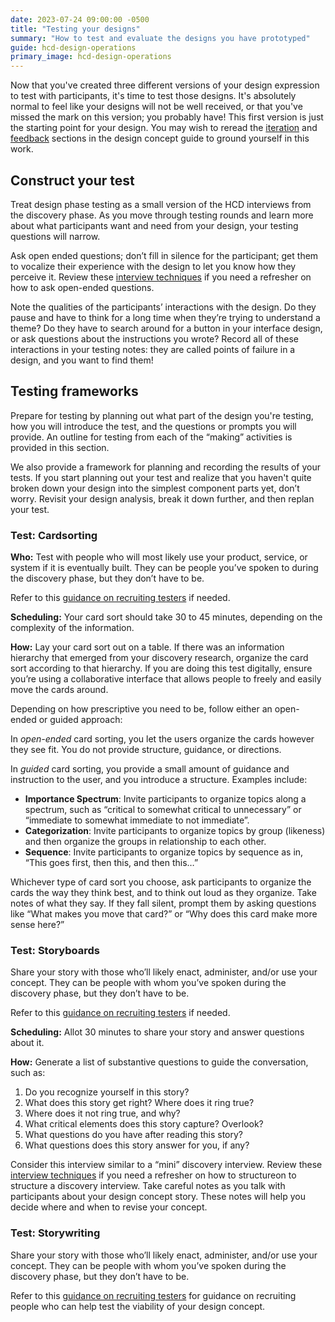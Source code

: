 ```yaml
---
date: 2023-07-24 09:00:00 -0500
title: "Testing your designs"
summary: "How to test and evaluate the designs you have prototyped"
guide: hcd-design-operations
primary_image: hcd-design-operations
---
```


Now that you've created three different versions of your design expression to test with participants, it's time to test those designs. It's absolutely normal to feel like your designs will not be well received, or that you've missed the mark on this version; you probably have! This first version is just the starting point for your design. You may wish to reread the [iteration](https://docs.google.com/document/d/1N8bsH4NOzKHrXg4erXi4iFusGNiuRRvcZJiu5vB8BNs/edit#heading=h.gyymhgp9d5we) and [feedback](https://docs.google.com/document/d/1N8bsH4NOzKHrXg4erXi4iFusGNiuRRvcZJiu5vB8BNs/edit#heading=h.gn2wq29qdtv0) sections in the design concept guide to ground yourself in this work.


## Construct your test

Treat design phase testing as a small version of the HCD interviews from the discovery phase. As you move through testing rounds and learn more about what participants want and need from your design, your testing questions will narrow.

Ask open ended questions; don’t fill in silence for the participant; get them to vocalize their experience with the design to let you know how they perceive it. Review these [interview techniques](https://docs.google.com/document/d/1mr8hjU-hYVICcVMY3Animpl1Khegvg0auFyG6BJ1E64/edit#heading=h.mcujc1yrmlov) if you need a refresher on how to ask open-ended questions.

Note the qualities of the participants’ interactions with the design. Do they pause and have to think for a long time when they’re trying to understand a theme? Do they have to search around for a button in your interface design, or ask questions about the instructions you wrote? Record all of these interactions in your testing notes: they are called points of failure in a design, and you want to find them!


## Testing frameworks

Prepare for testing by planning out what part of the design you're testing, how you will introduce the test, and the questions or prompts you will provide. An outline for testing from each of the “making” activities is provided in this section.

We also provide a framework for planning and recording the results of your tests. If you start planning out your test and realize that you haven't quite broken down your design into the simplest component parts yet, don’t worry. Revisit your design analysis, break it down further, and then replan your test.


### Test: Cardsorting

**Who:** Test with people who will most likely use your product, service, or system if it is eventually built. They can be people you’ve spoken to during the discovery phase, but they don’t have to be.

Refer to this [guidance on recruiting testers](https://docs.google.com/document/d/1lzAGFR1rnYGb366GmFt4PxQe8iTWdxrtfwO-QQvjUBE/edit#heading=h.zaqc7qlo7zsj) if needed.

**Scheduling:** Your card sort should take 30 to 45 minutes, depending on the complexity of the information.

**How:** Lay your card sort out on a table. If there was an information hierarchy that emerged from your discovery research, organize the card sort according to that hierarchy. If you are doing this test digitally, ensure you’re using a collaborative interface that allows people to freely and easily move the cards around.

Depending on how prescriptive you need to be, follow either an open-ended or guided approach:

In _open-ended_ card sorting, you let the users organize the cards however they see fit. You do not provide structure, guidance, or directions.

In _guided_ card sorting, you provide a small amount of guidance and instruction to the user, and you introduce a structure. Examples include:

- **Importance Spectrum**: Invite participants to organize topics along a spectrum, such as “critical to somewhat critical to unnecessary” or “immediate to somewhat immediate to not immediate”.
- **Categorization**: Invite participants to organize topics by group (likeness) and then organize the groups in relationship to each other.
- **Sequence**: Invite participants to organize topics by sequence as in, “This goes first, then this, and then this…”

Whichever type of card sort you choose, ask participants to organize the cards the way they think best, and to think out loud as they organize. Take notes of what they say. If they fall silent, prompt them by asking questions like “What makes you move that card?” or “Why does this card make more sense here?”


### Test: Storyboards

Share your story with those who’ll likely enact, administer, and/or use your concept. They can be people with whom you’ve spoken during the discovery phase, but they don’t have to be.

Refer to this [guidance on recruiting testers](https://docs.google.com/document/d/1lzAGFR1rnYGb366GmFt4PxQe8iTWdxrtfwO-QQvjUBE/edit#heading=h.zaqc7qlo7zsj) if needed.

**Scheduling:** Allot 30 minutes to share your story and answer questions about it.

**How:** Generate a list of substantive questions to guide the conversation, such as:

1. Do you recognize yourself in this story?
2. What does this story get right? Where does it ring true?
3. Where does it not ring true, and why?
4. What critical elements does this story capture? Overlook?
5. What questions do you have after reading this story?
6. What questions does this story answer for you, if any?

Consider this interview similar to a “mini” discovery interview. Review these [interview techniques](https://docs.google.com/document/d/1mr8hjU-hYVICcVMY3Animpl1Khegvg0auFyG6BJ1E64/edit#heading=h.mcujc1yrmlov) if you need a refresher on how to structureon to structure a discovery interview. Take careful notes as you talk with participants about your design concept story. These notes will help you decide where and when to revise your concept.


### Test: Storywriting

Share your story with those who’ll likely enact, administer, and/or use your concept. They can be people with whom you’ve spoken during the discovery phase, but they don’t have to be.

Refer to this [guidance on recruiting testers](https://docs.google.com/document/d/1lzAGFR1rnYGb366GmFt4PxQe8iTWdxrtfwO-QQvjUBE/edit#heading=h.zaqc7qlo7zsj) for guidance on recruiting people who can help test the viability of your design concept.
